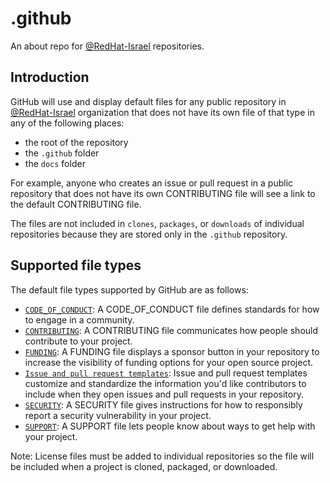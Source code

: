 # .github

An about repo for [@RedHat-Israel](https://github.com/RedHat-Israel) repositories.

## Introduction

GitHub will use and display default files for any public repository in [@RedHat-Israel](https://github.com/TheAlgorithms) organization that does not have its own file of that type in any of the following places:

- the root of the repository
- the `.github` folder
- the `docs` folder

For example, anyone who creates an issue or pull request in a public repository that does not have its own CONTRIBUTING file will see a link to the default CONTRIBUTING file.

The files are not included in `clones`, `packages`, or `downloads` of individual repositories because they are stored only in the `.github` repository.

## Supported file types

The default file types supported by GitHub are as follows:

- [`CODE_OF_CONDUCT`](https://help.github.com/en/articles/adding-a-code-of-conduct-to-your-project): A CODE_OF_CONDUCT file defines standards for how to engage in a community.
- [`CONTRIBUTING`](https://help.github.com/en/articles/setting-guidelines-for-repository-contributors): A CONTRIBUTING file communicates how people should contribute to your project.
- [`FUNDING`](https://help.github.com/en/articles/displaying-a-sponsor-button-in-your-repository): A FUNDING file displays a sponsor button in your repository to increase the visibility of funding options for your open source project.
- [`Issue and pull request templates`](https://help.github.com/en/articles/about-issue-and-pull-request-templates): Issue and pull request templates customize and standardize the information you'd like contributors to include when they open issues and pull requests in your repository.
- [`SECURITY`](https://help.github.com/en/articles/adding-a-security-policy-to-your-repository):  A SECURITY file gives instructions for how to responsibly report a security vulnerability in your project.
- [`SUPPORT`](https://help.github.com/en/articles/adding-support-resources-to-your-project): A SUPPORT file lets people know about ways to get help with your project.

Note: License files must be added to individual repositories so the file will be included when a project is cloned, packaged, or downloaded.
